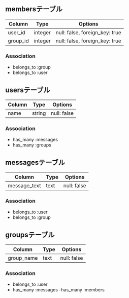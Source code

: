 ## membersテーブル

|Column|Type|Options|
|------|----|-------|
|user_id|integer|null: false, foreign_key: true|
|group_id|integer|null: false, foreign_key: true|
### Association
- belongs_to :group
- belongs_to :user

## usersテーブル
|Column|Type|Options|
|-----|-----|-----|
|name|string|null: false|

### Association
- has_many :messages
- has_many :groups

## messagesテーブル
|Column|Type|Options|
|-------|-----|------|
|message_text|text|null: false|

### Association
- belongs_to :user
- belongs_to :group

## groupsテーブル
|Column|Type|Options|
|-------|-----|------|
|group_name|text|null: false|

### Association
- belongs_to :user
- has_many :messages
-has_many :members





















